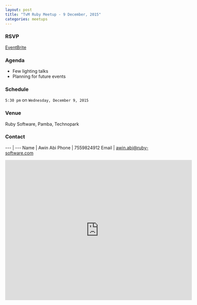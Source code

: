```yaml
---
layout: post
title: "TvM Ruby Meetup - 9 December, 2015"
categories: meetups
---
```


### RSVP

[EventBrite](https://www.eventbrite.com/e/kerala-ruby-user-group-hello-ruby-software-tickets-19887282397)

### Agenda

* Few lighting talks
* Planning for future events

### Schedule

`5:30 pm` on `Wednesday, December 9, 2015`

### Venue

Ruby Software, Pamba, Technopark

### Contact

---   | ---
Name  | Awin Abi
Phone | 7559824912
Email | awin.abi@ruby-software.com

<iframe src="https://www.google.com/maps/embed?pb=!1m18!1m12!1m3!1d3945.4092884094703!2d76.87813191478325!3d8.556583193849395!2m3!1f0!2f0!3f0!3m2!1i1024!2i768!4f13.1!3m3!1m2!1s0x3b05befa6726dcdd%3A0xd5b6a26b3587314d!2sRuby+Software+India+Pvt.+Ltd!5e0!3m2!1sen!2s!4v1449490904767" width="600" height="450" frameborder="0" style="border:0" allowfullscreen></iframe>
